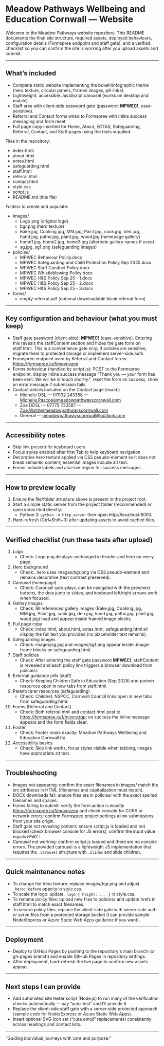# Meadow Pathways Wellbeing and Education Cornwall — Website

Welcome to the Meadow Pathways website repository. This README documents the final site structure, required assets, deployed behaviours, configuration details (Formspree endpoint and staff gate), and a verified checklist so you can confirm the site is working after you upload assets and commit.

---

## What’s included
- Complete static website implementing the bokeh/infographic theme (hero texture, circular panels, framed images, pill links).
- Lightweight, accessible JavaScript carousel (works on desktop and mobile).
- Staff area with client-side password gate (password: **MPWEC!**, case-sensitive).
- Referral and Contact forms wired to Formspree with inline success messaging and form reset.
- Full page copy inserted for Home, About, EOTAS, Safeguarding, Referral, Contact, and Staff pages using the texts supplied.

Files in the repository:
- index.html  
- about.html  
- eotas.html  
- safeguarding.html  
- staff.html  
- referral.html  
- contact.html  
- style.css  
- script.js  
- README.md (this file)

Folders to create and populate:
- images/  
  - Logo.png (original logo)  
  - bgr.png (hero texture)  
  - Bake.jpg, Cooking.jpg, MM.jpg, Paint.jpg, cook.jpg, den.jpg, hand.jpg, paths.jpg, plant.jpg, wood.jpg (homepage gallery)  
  - home1.jpg, home2.jpg, home3.jpg (alternate gallery names if used)  
  - sg.jpg, sg1.png (safeguarding images)  
- policies/  
  - MPWEC Behaviour Policy.docx  
  - MPWEC Safeguarding and Child Protection Policy Sep 2025.docx  
  - MPWEC Staff Conduct Policy.docx  
  - MPWEC Whistleblowing Policy.docx  
  - MPWEC H&S Policy Sep 25 - 1.docx  
  - MPWEC H&S Policy Sep 25 - 2.docx  
  - MPWEC H&S Policy Sep 25 - 3.docx  
- forms/  
  - empty-referral.pdf (optional downloadable blank referral form)

---

## Key configuration and behaviour (what you must keep)
- Staff gate password (client-side): **MPWEC!** (case-sensitive). Entering this reveals the staffContent section and hides the gate form on staff.html. This is a convenience gate only; if policies are sensitive, migrate them to protected storage or implement server-side auth.
- Formspree endpoint used by Referral and Contact forms:  
  https://formspree.io/f/movnvzqp
- Forms behaviour (handled by script.js): POST to the Formspree endpoint, display inline success message "Thank you — your form has been sent. We will be in touch shortly.", reset the form on success, show an error message if submission fails.
- Contact details included on the Contact page (exact):
  - Michelle DSL — 07932 243358 — Michelle.Pascoe@meadowpathwayscornwall.com  
  - Zoe DDSL — 07775 733587 — Zoe.Waitz@meadowpathwayscornwall.com  
  - General — meadowpathwayscornwall@outlook.com

---

## Accessibility notes
- Skip link present for keyboard users.  
- Focus styles enabled after first Tab to help keyboard navigation.  
- Decorative hero texture applied via CSS pseudo-element so it does not break semantic content; essential images include alt text.  
- Forms include labels and aria-live region for success messages.

---

## How to preview locally
1. Ensure the file/folder structure above is present in the project root.  
2. Start a simple static server from the project folder (recommended) or open index.html directly:  
   - Python 3: `python -m http.server` then open http://localhost:8000.  
3. Hard-refresh (Ctrl+Shift+R) after updating assets to avoid cached files.

---

## Verified checklist (run these tests after upload)

1. Logo
   - Check: Logo.png displays unchanged in header and hero on every page.
2. Hero background
   - Check: .hero uses images/bgr.png via CSS pseudo-element and remains decorative (text contrast preserved).
3. Carousel (homepage)
   - Check: Carousel auto-plays, can be navigated with the prev/next buttons, the dots jump to slides, and keyboard left/right arrows work when focused.
4. Gallery images
   - Check: All referenced gallery images (Bake.jpg, Cooking.jpg, MM.jpg, Paint.jpg, cook.jpg, den.jpg, hand.jpg, paths.jpg, plant.jpg, wood.jpg) load and appear inside framed image blocks.
5. Full page copy
   - Check: index.html, about.html, eotas.html, safeguarding.html all display the full text you provided (no placeholder text remains).
6. Safeguarding images
   - Check: images/sg.jpg and images/sg1.png appear inside .image-frame blocks on safeguarding.html.
7. Staff policies
   - Check: After entering the staff gate password **MPWEC!**, staffContent is revealed and each policy link triggers a browser download from policies/.
8. External guidance pills (staff)
   - Check: Keeping Children Safe in Education (Sep 2025) and partner resources open in new tabs from staff.html.
9. Parent/carer resources (safeguarding)
   - Check: Childnet, NSPCC, Cornwall Council links open in new tabs from safeguarding.html.
10. Forms (Referral and Contact)
    - Check: Both referral.html and contact.html post to https://formspree.io/f/movnvzqp; on success the inline message appears and the form fields clear.
11. Footer
    - Check: Footer reads exactly: Meadow Pathways Wellbeing and Education Cornwall ltd.
12. Accessibility basics
    - Check: Skip link works, focus styles visible when tabbing, images have appropriate alt text.

---

## Troubleshooting
- Images not appearing: confirm the exact filenames in images/ match the src attributes in HTML (filenames and capitalization must match).  
- DOCX downloads fail: ensure files are in policies/ with the exact spelled filenames and spaces.  
- Forms failing to submit: verify the form action is exactly https://formspree.io/f/movnvzqp and check console for CORS or network errors; confirm Formspree project settings allow submissions from your site origin.  
- Staff gate not revealing content: ensure script.js is loaded and not blocked (check browser console for JS errors); confirm the input value equals `MPWEC!`.  
- Carousel not working: confirm script.js loaded and there are no console errors. The provided carousel is a lightweight JS implementation that requires the `.carousel` structure with `.slides` and slide children.

---

## Quick maintenance notes
- To change the hero texture: replace images/bgr.png and adjust `.hero::before` opacity in style.css.  
- To scale the logo: update `.logo { height: ... }` in style.css.  
- To rename policy files: upload new files to policies/ and update hrefs in staff.html to match exact filenames.  
- To secure policy files: replace the client-side gate with server-side auth or serve files from a protected storage bucket (I can provide sample Node/Express or Azure Static Web Apps guidance if you want).

---

## Deployment
- Deploy to GitHub Pages by pushing to the repository's main branch (or gh-pages branch) and enable GitHub Pages in repository settings.  
- After deployment, hard-refresh the live page to confirm new assets appear.

---

## Next steps I can provide
- Add automated site tester script (Node.js) to run many of the verification checks automatically — say “auto-test” and I’ll provide it.  
- Replace the client-side staff gate with a server-side protected approach (sample code for Node/Express or Azure Static Web Apps).  
- Insert optional SVG icon set ("cute emoji" replacements) consistently across headings and contact lists.

---

“Guiding individual journeys with care and purpose.”

